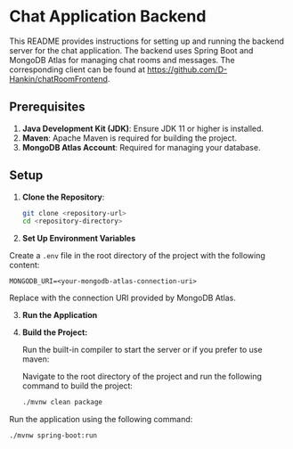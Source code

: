# Chat Application Backend

This README provides instructions for setting up and running the backend server for the chat application. The backend uses Spring Boot and MongoDB Atlas for managing chat rooms and messages. The corresponding client can be found at https://github.com/D-Hankin/chatRoomFrontend.

## Prerequisites

1. **Java Development Kit (JDK)**: Ensure JDK 11 or higher is installed.
2. **Maven**: Apache Maven is required for building the project.
3. **MongoDB Atlas Account**: Required for managing your database.

## Setup

1. **Clone the Repository**:
   ```bash
   git clone <repository-url>
   cd <repository-directory>
   ```

2. **Set Up Environment Variables**

Create a `.env` file in the root directory of the project with the following content:

```env
MONGODB_URI=<your-mongodb-atlas-connection-uri>
```
Replace <your-mongodb-atlas-connection-uri> with the connection URI provided by MongoDB Atlas.

3. **Run the Application**

1. **Build the Project:**

   Run the built-in compiler to start the server or if you prefer to use maven:

   Navigate to the root directory of the project and run the following command to build the project:

   ```bash
   ./mvnw clean package
   ```
  Run the application using the following command:

  ```bash
  ./mvnw spring-boot:run
  ```

   

   
